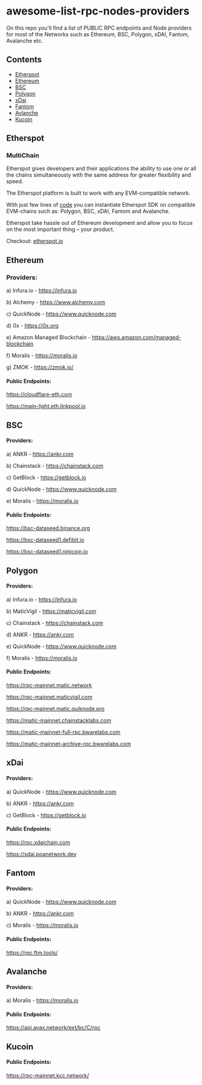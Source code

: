 # awesome-list-rpc-nodes-providers

On this repo you'll find a list of PUBLIC RPC endpoints and Node providers for most of the Networks such as Ethereum, BSC, Polygon, xDAI, Fantom, Avalanche etc.

## Contents

- [Etherspot](#etherspot)
- [Ethereum](#ethereum)
- [BSC](#bsc)
- [Polygon](#polygon)
- [xDai](#xdai)
- [Fantom](#fantom)
- [Avlanche](#avalanche)
- [Kucoin](#kucoin)


## Etherspot

### MultiChain

Etherspot gives developers and their applications the ability to use one or all the chains simultaneously with the same address for greater flexibility and speed.

The Etherspot platform is built to
work with any EVM-compatible network.

With just few lines of [code](https://docs.etherspot.dev/getting-started/supported-ethereum-chains) you can instantiate Etherspot SDK on compatible EVM-chains such as: Polygon, BSC, xDAI, Fantom and Avalanche.

Etherspot take hassle out of Ethereum development and allow you to focus on the most important thing – your product.


Checkout: [etherspot.io](https://etherspot.io/)


## Ethereum

### Providers:

a) Infura.io - https://infura.io

b) Alchemy - https://www.alchemy.com

c) QuickNode - https://www.quicknode.com

d) 0x - https://0x.org

e) Amazon Managed Blockchain - https://aws.amazon.com/managed-blockchain

f) Moralis - https://moralis.io

g) ZMOK - https://zmok.io/

#### Public Endpoints:

https://cloudflare-eth.com

https://main-light.eth.linkpool.io

## BSC

#### Providers:

a) ANKR - https://ankr.com

b) Chainstack - https://chainstack.com

c) GetBlock - https://getblock.io

d) QuickNode - https://www.quicknode.com

e) Moralis - https://moralis.io

#### Public Endpoints:

https://bsc-dataseed.binance.org

https://bsc-dataseed1.defibit.io

https://bsc-dataseed1.ninicoin.io

## Polygon

#### Providers:

a) Infura.io - https://infura.io

b) MaticVigil - https://maticvigil.com

c) Chainstack - https://chainstack.com

d) ANKR - https://ankr.com

e) QuickNode - https://www.quicknode.com

f) Moralis - https://moralis.io

#### Public Endpoints:
https://rpc-mainnet.matic.network

https://rpc-mainnet.maticvigil.com

https://rpc-mainnet.matic.quiknode.pro

https://matic-mainnet.chainstacklabs.com 

https://matic-mainnet-full-rpc.bwarelabs.com

https://matic-mainnet-archive-rpc.bwarelabs.com

## xDai

#### Providers:

a) QuickNode - https://www.quicknode.com

b) ANKR - https://ankr.com

c) GetBlock - https://getblock.io


#### Public Endpoints:

https://rpc.xdaichain.com

https://xdai.poanetwork.dev


## Fantom

#### Providers:

a) QuickNode - https://www.quicknode.com

b) ANKR - https://ankr.com

c) Moralis - https://moralis.io


#### Public Endpoints:

https://rpc.ftm.tools/


## Avalanche

#### Providers:

a) Moralis - https://moralis.io

#### Public Endpoints:

https://api.avax.network/ext/bc/C/rpc

## Kucoin

#### Public Endpoints:

https://rpc-mainnet.kcc.network/


